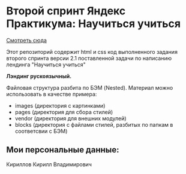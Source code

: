 # Второй спринт Яндекс Практикума: Научиться учиться

[Смотреть сюда](./index.html)

Этот репозиторий содержит html и css код выполненного задания второго спринта версии 2.1 поставленной задачи по написанию лендинга "Научиться учиться"

**Лэндинг рускоязычный.**

Файловая структура разбита по БЭМ (Nested). Материал можно использовать в качестве примера:
- images (директория с картинками)
- pages  (директория для сбора стилей)
- vendor (директория для внешних модулей)
- blocks  (директория с файлами стилей, разбитых по папкам в соответсвии с БЭМ)

## Мои персональные данные:

Кириллов Кирилл Владимирович